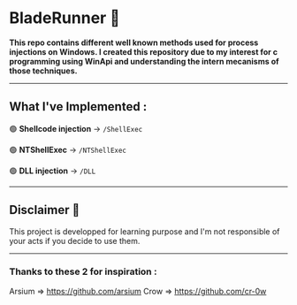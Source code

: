 # BladeRunner 👺

<strong>This repo contains different well known methods used for process injections on Windows. I created this repository due to my interest for c programming using WinApi and understanding the intern mecanisms of those techniques.</strong>

---


## What I've Implemented :

🟢 **Shellcode injection** -> `/ShellExec`

🟢 **NTShellExec** -> `/NTShellExec`

🟢 **DLL injection** -> `/DLL`

---

## Disclaimer 🚨

This project is developped for learning purpose and I'm not responsible of your acts if you decide to use them.

---

### Thanks to these 2 for inspiration :

Arsium => https://github.com/arsium
Crow => https://github.com/cr-0w


